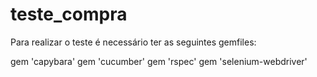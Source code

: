 # teste_compra
Para realizar o teste é necessário ter as seguintes gemfiles:

gem 'capybara'
gem 'cucumber'
gem 'rspec'
gem 'selenium-webdriver'


